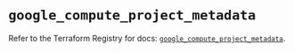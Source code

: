 # `google_compute_project_metadata`

Refer to the Terraform Registry for docs: [`google_compute_project_metadata`](https://registry.terraform.io/providers/hashicorp/google-beta/5.40.0/docs/resources/google_compute_project_metadata).

